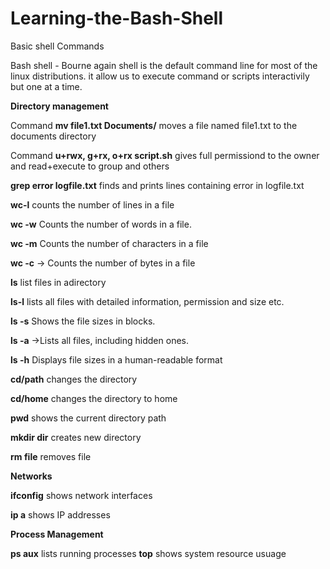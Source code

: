 # Learning-the-Bash-Shell
Basic shell Commands

Bash shell - Bourne again shell is the default command line for most of the linux distributions. it allow us to execute command or scripts interactivily but one at a time.  


**Directory management**


Command **mv file1.txt Documents/** moves a file named file1.txt to the documents directory 

Command **u+rwx, g+rx, o+rx script.sh** gives full permissiond to the owner and read+execute to group and others

**grep error logfile.txt** finds and prints lines containing error in logfile.txt

**wc-l** counts the number of lines in a file

**wc -w** Counts the number of words in a file.

**wc -m** Counts the number of characters in a file

**wc -c** → Counts the number of bytes in a file

**ls** list files in adirectory 

**ls-l** lists all files with detailed information, permission and size etc.

**ls -s** Shows the file sizes in blocks.

**ls -a** →Lists all files, including hidden ones.

**ls -h** Displays file sizes in a human-readable format

**cd/path** changes the directory

**cd/home** changes the directory to home

**pwd** shows the current directory path

**mkdir dir** creates new directory

**rm file** removes file

**Networks**

**ifconfig** shows network interfaces

**ip a** shows IP addresses

**Process Management**

**ps aux** lists running processes
**top** shows system resource usuage 



















